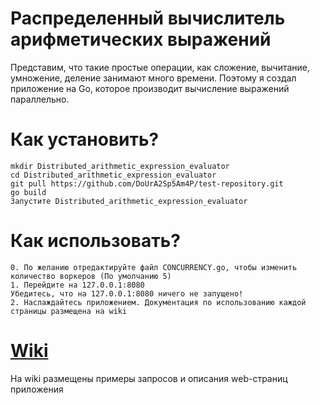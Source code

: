 # Распределенный вычислитель арифметических выражений
Представим, что такие простые операции, как сложение, вычитание, умножение, деление занимают много времени.
Поэтому я создал приложение на Go, которое производит вычисление выражений параллельно.
# Как установить?
```
mkdir Distributed_arithmetic_expression_evaluator
cd Distributed_arithmetic_expression_evaluator
git pull https://github.com/DoUrA2Sp5Am4P/test-repository.git
go build
Запустите Distributed_arithmetic_expression_evaluator
```
# Как использовать?
```
0. По желанию отредактируйте файл CONCURRENCY.go, чтобы изменить количество воркеров (По умолчанию 5)
1. Перейдите на 127.0.0.1:8080
Убедитесь, что на 127.0.0.1:8080 ничего не запущено!
2. Наслаждайтесь приложением. Документация по использованию каждой страницы размещена на wiki
```
# [Wiki](https://github.com/DoUrA2Sp5Am4P/test-repository/wiki)
На wiki размещены примеры запросов и описания web-страниц приложения
